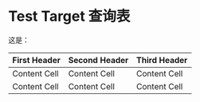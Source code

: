 Test Target 查询表
==================

这是：

| First Header | Second Header | Third Header |
| ------------ | ------------- | ------------ |
| Content Cell | Content Cell  | Content Cell |
| Content Cell | Content Cell  | Content Cell |
